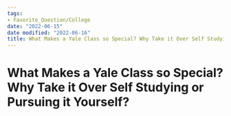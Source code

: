 ```yaml
---
tags:
- Favorite_Question/College
date: "2022-06-15"
date modified: "2022-06-16"
title: What Makes a Yale Class so Special? Why Take it Over Self Studying or Pursuing it Yourself?
---
```


# What Makes a Yale Class so Special? Why Take it Over Self Studying or Pursuing it Yourself?
